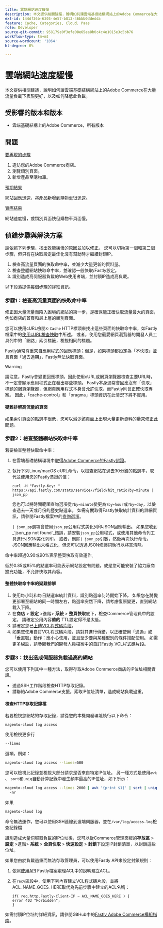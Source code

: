 ```yaml
---
title: 雲端網站速度緩慢
description: 本文提供相關建議，說明如何讓雲端基礎結構網站上的Adobe Commerce在大量流量負載下表現更好，以及如何降低此負載。
exl-id: 144df36b-6305-4e57-b813-46bbb0ddedda
feature: Cache, Categories, Cloud, Paas
role: Developer
source-git-commit: 958179e0f3efe08e65ea8b0c4c4e1015e3c5bb76
workflow-type: tm+mt
source-wordcount: '1064'
ht-degree: 0%

---
```


# 雲端網站速度緩慢

本文提供相關建議，說明如何讓雲端基礎結構網站上的Adobe Commerce在大量流量負載下表現更好，以及如何降低此負載。

## 受影響的版本和版本

* 雲端基礎結構上的Adobe Commerce，所有版本

## 問題

<u>要再現的步驟</u>

1. 造訪您的Adobe Commerce商店。
1. 瀏覽類別頁面。
1. 新增產品至購物車。

<u>預期結果</u>

網站回應迅速，將產品新增到購物車很迅速。

<u>實際結果</u>

網站速度慢，或類別頁面快但購物車頁面慢。

## 偵錯步驟與解決方案

請依照下列步驟，找出效能緩慢的原因並加以修正。 您可以切換第一個和第二個步驟，但只有在快取設定最佳化沒有幫助時才繼續封鎖IP。

1. 檢查高流量頁面的快取命中率，並減少大量更新的資料量。
1. 檢查整體網站快取命中率，並確認一般快取/Fastly設定。
1. 識別造成高伺服器負載的Web使用者端，並封鎖IP造成高負載。

以下段落提供每個步驟的詳細資訊。

### 步驟1：檢查高流量頁面的快取命中率

修正因大量流量而陷入困境的網站的第一步，是確保能正確快取流量最大的頁面，例如商店的首頁和最上層的類別頁面。

您可以使用cURL檢閱`X-Cache` HTTP標頭來找出這些頁面的快取命中率，如Fastly檔案中的[使用cURL檢查快取](https://docs.fastly.com/guides/debugging/checking-cache#using-curl)中所述。 或者，使用您最愛網頁瀏覽器的開發人員工具列中的「網路」索引標籤，檢視相同的標題。

Fastly通常尊重來自應用程式的回應標頭；但是，如果標頭都設定為「不快取」並且頁面「過去過期」，Fastly無法快取頁面。

>[!WARNING]
>
>請注意，Fastly會變更回應標頭，因此使用cURL或網頁瀏覽器檢查主要URL時，不一定會顯示應用程式正在發出哪些標頭。 Fastly本身通常會回應沒有「快取」標題的網頁瀏覽器，但網頁應用程式本身會允許快取，而Fastly則會正確快取專案。 因此，「cache-control」和「pragma」標頭資訊在此情況下將不實用。

#### 疑難排解高流量的頁面

如果索引頁面的點選率很低，您可以減少該頁面上出現大量更新資料的量來修正此問題。

### 步驟2：檢查整體網站快取命中率

若要檢查整體快取命中率：

1. 在雲端基礎結構環境中[取得Adobe Commerce的Fastly認證](http://devdocs.magento.com/guides/v2.3/cloud/cdn/configure-fastly.html#cloud-fastly-creds)。
1. 執行下列Linux/macOS cURL命令，以檢查網站在過去30分鐘的點選率，取代並使用您的Fastly憑證的值：

   `curl -H "Fastly-Key: " https://api.fastly.com/stats/service//field/hit_ratio?by=minute | json_pp`

   您也可以將時間範圍查詢選項從`?by=minute`變更為`?by=hour`或`?by=day`，以檢查過去一天或月份的歷史點選率。 如需有關取得Fastly快取統計資料的詳細資訊，請參閱Fastly檔案中的[查詢選項](https://docs.fastly.com/api/stats#Query)。

   `| json_pp`選項會使用`json_pp`公用程式美化列印JSON回應輸出。 如果您收到_&#39;json\_pp not found&#39;_錯誤，請安裝`json_pp`公用程式，或使用其他命令列工具進行JSON美化列印。 或者，刪除`| json_pp`引數，然後再次執行命令。 JSON回應輸出未格式化，但您可以透過JSON修飾詞執行以將其清除。

命中率超過0.90或90%表示整頁快取有效運作。

低於0.85或85%的點選率可能表示網站設定有問題，或是您可能安裝了協力廠商擴充功能，不允許快取其內容。

#### 整體快取命中率的疑難排解

1. 使用每小時和每日點選率統計資料，識別點選率何時開始下降。 如果您在將變更部署至網站的同一時間左右，點選率突然下降，請考慮復原變更，直到網站載入下降。
1. 在&#x200B;**商店** > **設定** >進階> **系統** > **整頁快取**&#x200B;底下，檢查Commerce管理員中的設定。 請確定公用內容&#x200B;**值的** TTL設定得不是太低。
1. 請確定您已[上傳VCL程式碼片段](https://devdocs.magento.com/guides/v2.3/cloud/cdn/configure-fastly.html#upload-vcl-snippets)。
1. 如果您使用自訂VCL程式碼片段，請對其進行偵錯，以正確使用「通過」或「垂直號」動作：應小心使用，並且至少要與某種型別的條件搭配使用。 如需更多秘訣，請參閱我們的開發人員檔案中的[自訂Fastly VCL程式碼片段](https://devdocs.magento.com/guides/v2.3/cloud/cdn/cloud-vcl-custom-snippets.html)。

### 步驟3：找出造成伺服器負載過高的網站

您可以使用下列其中一種方法，取得存取Adobe Commerce商店的IP位址相關資訊。

* 透過SSH工作階段檢查HTTP存取記錄。
* 請聯絡Adobe Commerce支援，索取IP位址清單，造成網站負載過重。

#### 檢查HTTP存取記錄檔

若要檢視您網站的存取記錄，請從您的本機開發環境執行以下命令：

```bash
magento-cloud log access
```

使用檢視更多行

```bash
--lines
```

選項，例如：

```bash
magento-cloud log access --lines=500
```

您可以檢視此記錄並檢視大部分請求是否來自特定IP位址。 另一種方式是使用`awk` 、 `sort`和`uniq`自動計算記錄中發生頻率最高的IP位址，如下所示：

```bash
magento-cloud log access --lines 2000 | awk '{print $1}' | sort | uniq -c | sort
  -nr
```

如果

```bash
magento-cloud log
```

命令無法運作，您可以使用SSH連線到遠端伺服器，並在`/var/log/access.log`檢查記錄檔

識別造成大量伺服器負載的IP位址後，您可以從Commerce管理面板的&#x200B;**存放區** > **設定** >進階> **系統** > **全頁快取** > **快速設定** > **封鎖**&#x200B;下設定IP封鎖清單，以封鎖這些位址。

如果您由於負載過重而無法存取管理員，可以使用Fastly API來設定封鎖規則：

1. 依照[使用API](https://docs.fastly.com/guides/access-control-lists/working-with-acls-using-the-api) Fastly檔案處理ACL中的說明建立ACL。
1. 在`recv`區段中，使用下列內容建立VCL程式碼片段，並將ACL\_NAME\_GOES\_HERE取代為先前步驟中建立的ACL名稱：

   ```
   if( req.http.Fastly-Client-IP ~ ACL_NAME_GOES_HERE ) {
   error 403 "Forbidden";
   }
   ```

如需封鎖IP位址的詳細資訊，請參閱GitHub中的[Fastly Adobe Commerce模組指南](https://github.com/fastly/fastly-magento2/blob/master/Documentation/Guides/BLOCKING.md)。
